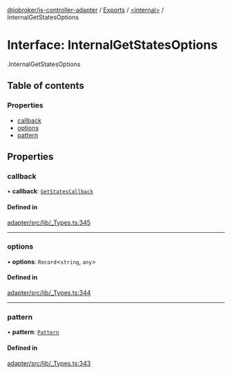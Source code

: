 [@iobroker/js-controller-adapter](../README.md) / [Exports](../modules.md) / [<internal\>](../modules/internal_.md) / InternalGetStatesOptions

# Interface: InternalGetStatesOptions

[<internal>](../modules/internal_.md).InternalGetStatesOptions

## Table of contents

### Properties

- [callback](internal_.InternalGetStatesOptions.md#callback)
- [options](internal_.InternalGetStatesOptions.md#options)
- [pattern](internal_.InternalGetStatesOptions.md#pattern)

## Properties

### callback

• **callback**: [`GetStatesCallback`](../modules/internal_.md#getstatescallback)

#### Defined in

[adapter/src/lib/_Types.ts:345](https://github.com/ioBroker/ioBroker.js-controller/blob/a0c54039/packages/adapter/src/lib/_Types.ts#L345)

___

### options

• **options**: `Record`<`string`, `any`\>

#### Defined in

[adapter/src/lib/_Types.ts:344](https://github.com/ioBroker/ioBroker.js-controller/blob/a0c54039/packages/adapter/src/lib/_Types.ts#L344)

___

### pattern

• **pattern**: [`Pattern`](../modules/internal_.md#pattern)

#### Defined in

[adapter/src/lib/_Types.ts:343](https://github.com/ioBroker/ioBroker.js-controller/blob/a0c54039/packages/adapter/src/lib/_Types.ts#L343)
